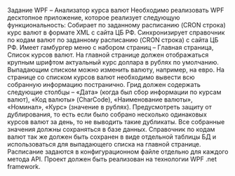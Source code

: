 Задание WPF – Анализатор курса валют
Необходимо реализовать WPF десктопное приложение, которое реализует следующую функциональность:
Собирает по заданному расписанию (CRON строка) курс валют в формате XML с сайта ЦБ РФ.
Синхронизирует справочник по кодам валют по заданному расписанию (CRON строка) с сайта ЦБ РФ.
Имеет гамбургер меню с набором страниц – Главная страница, Список курсов валют.
На главной странице должен отображаться крупным шрифтом актуальный курс доллара в рублях по умолчанию. Выпадающим списком можно изменить валюту, например, на евро.
На странице со списком курсов валют необходимо вывести всю собранную информацию постранично. Грид должен содержать следующие столбцы – «Дата» (когда был сбор информации по курсам валют), «Код валюты» (CharCode), «Наименование валюты», «Номинал», «Курс» (значение в рублях). Предусмотреть защиту от дублирования, то есть если было собрано несколько одинаковых курсов валют за день, то не выводить такие дубликаты.
Все собранные значения должны сохраняться в базе данных. Справочник по кодам валют так же должен быть сохранен в виде отдельной таблицы БД и использоваться для выпадающего списка на главной странице.
Расписание задаются в конфигурационном файле отдельно для каждого метода API.
Проект должен быть реализован на технологии WPF .net framework.
